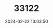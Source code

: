 ---
title: "33122"
category: "Shorea lepidota"
draft: false
date: 2024-02-22 13:03:50
languages:
  English: ["Light Red Meranti"]
---